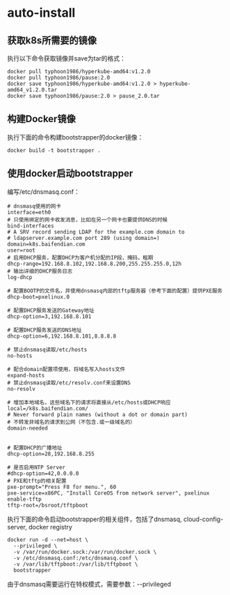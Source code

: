# auto-install

## 获取k8s所需要的镜像
执行以下命令获取镜像并save为tar的格式：
```
docker pull typhoon1986/hyperkube-amd64:v1.2.0
docker pull typhoon1986/pause:2.0
docker save typhoon1986/hyperkube-amd64:v1.2.0 > hyperkube-amd64_v1.2.0.tar
docker save typhoon1986/pause:2.0 > pause_2.0.tar
```
## 构建Docker镜像
执行下面的命令构建bootstrapper的docker镜像：
```
docker build -t bootstrapper .
```
## 使用docker启动bootstrapper
编写/etc/dnsmasq.conf：
```
# dnsmasq使用的网卡
interface=eth0
# 只使用绑定的网卡收发消息，比如在另一个网卡也要提供DNS的时候
bind-interfaces
# A SRV record sending LDAP for the example.com domain to
# ldapserver.example.com port 289 (using domain=)
domain=k8s.baifendian.com
user=root
# 启用DHCP服务，配置DHCP为客户机分配的IP段，掩码，租期
dhcp-range=192.168.8.102,192.168.8.200,255.255.255.0,12h
# 输出详细的DHCP服务日志
log-dhcp

# 配置BOOTP的文件名，并使用dnsmasq内部的tftp服务器（参考下面的配置）提供PXE服务
dhcp-boot=pxelinux.0

# 配置DHCP服务发送的Gateway地址
dhcp-option=3,192.168.8.101

# 配置DHCP服务发送的DNS地址
dhcp-option=6,192.168.8.101,8.8.8.8

# 禁止dnsmasq读取/etc/hosts
no-hosts

# 配合domain配置项使用，将域名写入hosts文件
expand-hosts
# 禁止dnsmasq读取/etc/resolv.conf来设置DNS
no-resolv

# 增加本地域名，这些域名下的请求将直接从/etc/hosts或DHCP响应
local=/k8s.baifendian.com/
# Never forward plain names (without a dot or domain part)
# 不转发非域名的请求到公网（不包含.或一级域名的）
domain-needed


# 配置DHCP的广播地址
dhcp-option=28,192.168.8.255

# 是否启用NTP Server
#dhcp-option=42,0.0.0.0
# PXE和tftp的相关配置
pxe-prompt="Press F8 for menu.", 60
pxe-service=x86PC, "Install CoreOS from network server", pxelinux
enable-tftp
tftp-root=/bsroot/tftpboot
```
执行下面的命令启动bootstrapper的相关组件，包括了dnsmasq, cloud-config-server, docker registry
```
docker run -d --net=host \
  --privileged \
  -v /var/run/docker.sock:/var/run/docker.sock \
  -v /etc/dnsmasq.conf:/etc/dnsmasq.conf \
  -v /var/lib/tftpboot:/var/lib/tftpboot \
  bootstrapper
```
由于dnsmasq需要运行在特权模式，需要参数：--privileged
